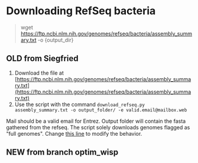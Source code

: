 # Downloading RefSeq bacteria

> wget https://ftp.ncbi.nlm.nih.gov/genomes/refseq/bacteria/assembly_summary.txt -o {output_dir}

## OLD from Siegfried

1. Download the file at [https://ftp.ncbi.nlm.nih.gov/genomes/refseq/bacteria/assembly_summary.txt](https://ftp.ncbi.nlm.nih.gov/genomes/refseq/bacteria/assembly_summary.txt)
2. Use the script with the command `download_refseq.py assembly_summary.txt -o output_folder/ -e valid.email@mailbox.web`

Mail should be a valid email for Entrez. Output folder will contain the fasta gathered from the refseq.
The script solely downloads genomes flagged as "full genomes". Change [this line](https://github.com/dubssieg/wisp/blob/bd7493f85798d76426cad10148430c9b23383bf6/scripts/download_refseq.py#L22) to modify the behavior.


## NEW from branch optim_wisp

